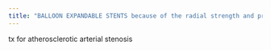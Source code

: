 ```yaml
---
title: "BALLOON EXPANDABLE STENTS because of the radial strength and precise deployment"
---
```

tx for atherosclerotic arterial stenosis

